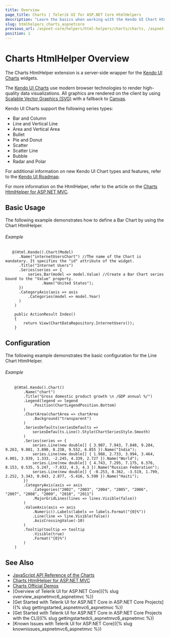 ```yaml
---
title: Overview
page_title: Charts | Telerik UI for ASP.NET Core HtmlHelpers
description: "Learn the basics when working with the Kendo UI Chart HtmlHelper for ASP.NET Core (MVC 6 or ASP.NET Core MVC)."
slug: htmlhelpers_charts_aspnetcore
previous_url: /aspnet-core/helpers/html-helpers/charts/charts, /aspnet-core/helpers/html-helpers/charts
position: 1
---
```


# Charts HtmlHelper Overview

The Charts HtmlHelper extension is a server-side wrapper for the [Kendo UI Charts](http://demos.telerik.com/kendo-ui/area-charts/index) widgets.

The [Kendo UI Charts](http://demos.telerik.com/aspnet-core/) use modern browser technologies to render high-quality data visualizations. All graphics are rendered on the client by using [Scalable Vector Graphics (SVG)](https://en.wikipedia.org/wiki/Scalable_Vector_Graphics) with a fallback to [Canvas](http://www.canvasgfx.com/).

Kendo UI Charts support the following series types:

* Bar and Column
* Line and Vertical Line
* Area and Vertical Area
* Bullet
* Pie and Donut
* Scatter
* Scatter Line
* Bubble
* Radar and Polar

For additional information on new Kendo UI Chart types and features, refer to the [Kendo UI Roadmap](https://www.telerik.com/support/whats-new/kendo-ui-web/roadmap).

For more information on the HtmlHelper, refer to the article on the [Charts HtmlHelper for ASP.NET MVC](https://docs.telerik.com/aspnet-mvc/helpers/chart/overview).

## Basic Usage

The following example demonstrates how to define a Bar Chart by using the Chart HtmlHelper.

###### Example

```tab-Razor
   @(Html.Kendo().Chart(Model)
      .Name("internetUsersChart") //The name of the Chart is mandatory. It specifies the "id" attribute of the widget.
      .Title("Internet Users")
      .Series(series => {
          series.Bar(model => model.Value) //Create a Bar Chart series bound to the "Value" property.
                .Name("United States");
      })
      .CategoryAxis(axis => axis
          .Categories(model => model.Year)
      )
    )
```
```tab-Controller
    public ActionResult Index()
    {
        return View(ChartDataRepository.InternetUsers());
    }
```

## Configuration

The following example demonstrates the basic configuration for the Line Chart HtmlHelper.

###### Example

```
    @(Html.Kendo().Chart()
        .Name("chart")
        .Title("Gross domestic product growth \n /GDP annual %/")
        .Legend(legend => legend
            .Position(ChartLegendPosition.Bottom)
        )
        .ChartArea(chartArea => chartArea
            .Background("transparent")
        )
        .SeriesDefaults(seriesDefaults =>
            seriesDefaults.Line().Style(ChartSeriesStyle.Smooth)
        )
        .Series(series => {
            series.Line(new double[] { 3.907, 7.943, 7.848, 9.284, 9.263, 9.801, 3.890, 8.238, 9.552, 6.855 }).Name("India");
            series.Line(new double[] { 1.988, 2.733, 3.994, 3.464, 4.001, 3.939, 1.333, -2.245, 4.339, 2.727 }).Name("World");
            series.Line(new double[] { 4.743, 7.295, 7.175, 6.376, 8.153, 8.535, 5.247, -7.832, 4.3, 4.3 }).Name("Russian Federation");
            series.Line(new double[] { -0.253, 0.362, -3.519, 1.799, 2.252, 3.343, 0.843, 2.877, -5.416, 5.590 }).Name("Haiti");
        })
        .CategoryAxis(axis => axis
            .Categories("2002", "2003", "2004", "2005", "2006", "2007", "2008", "2009", "2010", "2011")
            .MajorGridLines(lines => lines.Visible(false))
        )
        .ValueAxis(axis => axis
            .Numeric().Labels(labels => labels.Format("{0}%"))
            .Line(line => line.Visible(false))
            .AxisCrossingValue(-10)
        )
        .Tooltip(tooltip => tooltip
            .Visible(true)
            .Format("{0}%")
        )
    )
```

## See Also

* [JavaScript API Reference of the Charts](https://docs.telerik.com/kendo-ui/api/javascript/dataviz/ui/chart)
* [Charts HtmlHelper for ASP.NET MVC](https://docs.telerik.com/aspnet-mvc/helpers/chart/overview)
* [Charts Official Demos](https://demos.telerik.com/)
* [Overview of Telerik UI for ASP.NET Core]({% slug overview_aspnetmvc6_aspnetmvc %})
* [Get Started with Telerik UI for ASP.NET Core in ASP.NET Core Projects]({% slug gettingstarted_aspnetmvc6_aspnetmvc %})
* [Get Started with Telerik UI for ASP.NET Core in ASP.NET Core Projects with the CLI]({% slug gettingstartedcli_aspnetmvc6_aspnetmvc %})
* [Known Issues with Telerik UI for ASP.NET Core]({% slug knownissues_aspnetmvc6_aspnetmvc %})
